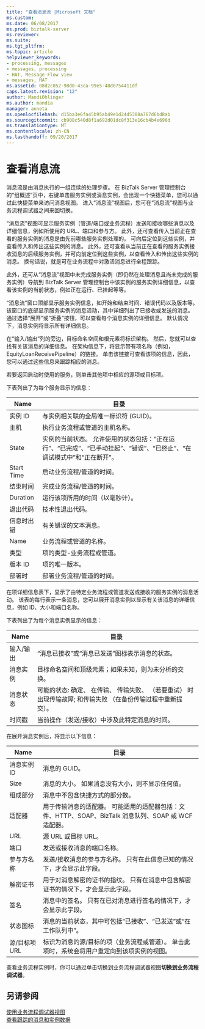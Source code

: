 ```yaml
---
title: "查看消息流 |Microsoft 文档"
ms.custom: 
ms.date: 06/08/2017
ms.prod: biztalk-server
ms.reviewer: 
ms.suite: 
ms.tgt_pltfrm: 
ms.topic: article
helpviewer_keywords:
- processing, messages
- messages, processing
- HAT, Message Flow view
- messages, HAT
ms.assetid: 08d2c052-98d0-43ca-99e5-48d0754411df
caps.latest.revision: "12"
author: MandiOhlinger
ms.author: mandia
manager: anneta
ms.openlocfilehash: d15ba3e6fa45b95ab49e1d24d5388a767d6bd8ab
ms.sourcegitcommit: cb908c540d8f1a692d01dc8f313e16cb4b4e696d
ms.translationtype: MT
ms.contentlocale: zh-CN
ms.lasthandoff: 09/20/2017
---
```

# <a name="viewing-message-flow"></a>查看消息流
消息流是由消息执行的一组连续的处理步骤。 在 BizTalk Server 管理控制台的“组概述”页中，右键单击服务实例或消息实例，会出现一个快捷菜单，您可以通过此快捷菜单来访问消息视图。 进入“消息流”视图后，您可在“消息流”视图与业务流程调试器之间来回切换。  
  
 “消息流”视图可显示服务实例（管道/端口或业务流程）发送和接收哪些消息以及详细信息，例如所使用的 URL、端口和参与方。 此外，还可查看传入当前正在查看的服务实例的消息是由先前哪些服务实例处理的。 可向后定位到这些实例，并查看传入和传出这些实例的消息。 此外，还可查看从当前正在查看的服务实例接收消息的后续服务实例，并可向前定位到这些实例，以查看传入和传出这些实例的消息。 换句话说，就是可在业务流程中对激活消息进行全程跟踪。  
  
 此外，还可从“消息流”视图中未完成服务实例（即仍然在处理消息且尚未完成的服务实例）导航到 BizTalk Server 管理控制台中该实例的服务实例详细信息，以查看该实例的当前状态，例如正在运行、已挂起等等。  
  
 “消息流”窗口顶部显示服务实例信息，如开始和结束时间、错误代码以及版本等。 该窗口的底部显示服务实例的消息活动，其中详细列出了已接收或发送的消息。 通过选择“展开”或“折叠”按钮，可以查看每个消息实例的详细信息。 默认情况下，消息实例将显示所有详细信息。  
  
 在“输入/输出”列的旁边，目标命名空间和根元素将标识架构。 然后，您就可以查找有关该消息的详细信息。 在架构信息下，将显示带有项名称（例如，EquityLoanReceivePipeline）的链接。 单击该链接可查看该项的信息，因此，您可以通过这些信息来跟踪相应的消息。  
  
 若要返回启动时使用的服务，则单击其他项中相应的源项或目标项。  
  
 下表列出了为每个服务显示的信息：  
  
|Name|目录|  
|----------|--------------|  
|实例 ID|与实例相关联的全局唯一标识符 (GUID)。|  
|主机|执行业务流程或管道的主机名称。|  
|State|实例的当前状态。 允许使用的状态包括：“正在运行”、“已完成”、“已手动挂起”、“错误”、“已终止”、“在调试模式中”和“正在断开”。|  
|Start Time|启动业务流程/管道的时间。|  
|结束时间|完成业务流程/管道的时间。|  
|Duration|运行该项所用的时间（以毫秒计）。|  
|退出代码|技术性退出代码。|  
|信息时出错|有关错误的文本消息。|  
|Name|业务流程或管道的名称。|  
|类型|项的类型-业务流程或管道。|  
|版本 ID|项的唯一版本。|  
|部署时|部署业务流程/管道的时间。|  
  
 在项详细信息表下，显示了由特定业务流程或管道发送或接收的服务实例的消息活动。 该表的每行表示一条消息，您可以展开消息实例以显示有关该消息的详细信息，例如 ID、大小和端口名称。  
  
 下表列出了为每个消息实例显示的信息：  
  
|Name|目录|  
|----------|--------------|  
|输入/输出|“消息已接收”或“消息已发送”图标表示消息的状态。|  
|消息实例|目标命名空间和顶级元素；如果未知，则为未分析的交换。|  
|消息状态|可能的状态: 确定、 在传输、 传输失败、 （若要重试） 时出现传输故障; 和传输失败 （在备份传输过程中重新提交）。|  
|时间戳|当前操作（发送/接收）中涉及此特定消息的时间。|  
  
 在展开消息实例后，将显示以下信息：  
  
|Name|目录|  
|----------|--------------|  
|消息实例 ID|消息的 GUID。|  
|Size|消息的大小。 如果消息没有大小，则不显示任何值。|  
|组成部分|消息中不包含快捷方式的部分数。|  
|适配器|用于传输消息的适配器。 可能适用的适配器包括：文件、HTTP、SOAP、BizTalk 消息队列、SOAP 或 WCF 适配器。|  
|URL|源 URL 或目标 URL。|  
|端口|发送或接收消息的端口名称。|  
|参与方名称|发送/接收消息的参与方名称。 只有在此信息已知的情况下，才会显示此字段。|  
|解密证书|用于对消息解密的证书的指纹。 只有在消息中包含解密证书的情况下，才会显示此字段。|  
|签名|消息中的签名。 只有在已对消息进行签名的情况下，才会显示此字段。|  
|状态图标|消息的当前状态，其中可包括“已接收”、“已发送”或“在工作队列中”。|  
|源/目标项 URL|标识为消息的源/目标的项（业务流程或管道）。 单击此项时，系统会将用户重定向到该项实例的视图。|  
  
 查看业务流程实例时，你可以通过单击切换到业务流程调试器视图**切换到业务流程调试器**。  
  
## <a name="see-also"></a>另请参阅  
 [使用业务流程调试器视图](../core/working-with-the-orchestration-debugger-view.md)   
 [查看跟踪的消息和实例数据](../core/viewing-tracked-message-and-instance-data.md)